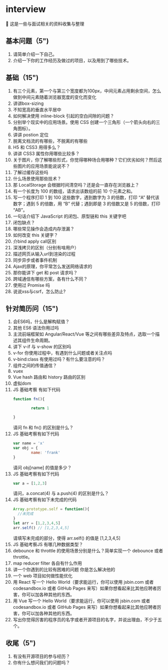 # interview
🍇 这是一些与面试相关的资料收集与整理

## 基本问题（5")

1. 请简单介绍一下自己。
2. 介绍一下你的工作经历及做过的项目，以及用到了哪些技术。
## 基础（15")

1. 有三个元素，第一个与第三个宽度都为100px，中间元素占用剩余空间，怎么做到中间元素随着浏览器宽度的变化而变化
2. 讲讲box-sizing
3. 不知宽高的垂直水平居中
4. 如何解决使用 inline-block 引起的空白间隙的问题？
5. 分别举个现实中的应用场景。使用 CSS 创建一个三角形（一个箭头向右的三角图标）。
6. 讲讲 postion 定位
7. 脱离文档流的有哪些，不脱离的有哪些
8. H5 和 CSS3 用得多么？
9. 讲讲 CSS3 属性你用哪些比较多？ 
10. 关于图片，你了解哪些形式，你觉得哪种场合用哪种？它们优劣如何？然后这些图片的应用场景能说说不？
11. 了解过缓存这些吗
12. 什么场景使用那些技术？
13. 那 LocalStorage 会根据时间清空吗？还是会一直存在浏览器上？
14. 有一个长度为 100 的数组，请求出该数组的前 10 个元素之和。
15. 写一个程序打印 1 到 100 这些数字，遇到数字为 3 的倍数，打印 “A” 替代该数字；遇到 5 的倍数，用 “B” 代替；遇到即是 3 的倍数又是 5 的倍数，打印 “AB”。
16. 一句话介绍下 JavaScript 的闭包、原型链和 this 关键字吧
17. 闭包缺点？
18. 哪些常见操作会造成内存泄漏？
19. 如何改变 this 关键字？
20. 介bind apply call区别
21. 深浅拷贝的区别（分别有啥用户）
22. 描述网页从输入url到渲染的过程 
23. 同步异步或者事件机制
24. Ajax的原理，你平常怎么发送网络请求的
25. 那你能讲下 get 和 post 请求吗？
26. 跨域通信有哪些方案，各有什么不同？
27. 使用过 Promise 吗
28. 说说xss与csrf，怎么防止?
## 针对简历问（15")

1. 会ES6吗，什么是解构赋值？
2. 其他 ES6 语法你用过吗
3. 主流前端框架如 Angular/React/Vue 等之间有哪些差异及特点，选取一个描述其组件生命周期。
4. 讲下 v-if 与 v-show 的区别吗
5. v-for 你使用过程中，有遇到什么问题或者关注点吗
6. v-bind:class 有使用过吗？有什么要注意的吗？
7. 组件之间的传值通信？
8. vuex
9. Vue hash 路由和 history 路由的区别
10. 虚拟dom
11. JS 基础考察
    有如下代码
    ```javascript
    function fn(){
    
            return 1
    
    }
    ```
    请问 fn 和 fn() 的区别是什么？
12. JS 基础考察有如下代码
    ```javascript
    var name = 'x'
    var obj = {
            name: 'frank'
    }
    ```
    请问 obj[name] 的值是多少？
13. JS 基础考察有如下代码
    ```javascript
    var a = [1,2,3]
    ```
    请问，a.concat(4) 与 a.push(4) 的区别是什么？
14. JS 基础考察有如下未完成的代码
    ```javascript
    Array.prototype.self = function(){
      //未完成
    }
    let arr = [1,2,3,4,5]
    arr.self() // [1,2,3,4,5]
    ```
    请填写未完成的部分，使得 arr.self() 的值是 [1,2,3,4,5]
15. JS 基础考察JS 有哪几种数据类型？
16. debounce 和 throttle 的使用场景分别是什么？简单实现一个 debounce 或者 throttle。
17. map reducer filter 各自有什么作用
18. 讲一个你遇到的比较有困难的问题 你是怎么解决他的
19. 一个 web 项目如何做性能优化
20. 用 React 写一个 Hello World（要求能运行，你可以使用 jsbin.com 或者 codesandbox.io 或者 GitHub Pages 来写）如果你想看起来比其他应聘者厉害，你可以加各种其他的东西。
21. 用 Vue 写一个 Hello World（要求能运行，你可以使用 jsbin.com 或者 codesandbox.io 或者 GitHub Pages 来写）如果你想看起来比其他应聘者厉害，你可以加各种其他的东西。
22. 写出你觉得厉害的程序员的名字或者开源项目的名字，并说出理由，不少于五个。

## 收尾（5")
1. 有没有开源项目的参与经历？
2. 你有什么想问我们的问题吗？
